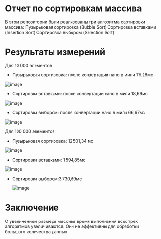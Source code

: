 # Отчет по сортировкам массива
 В этом репозитории были реализованы три алгоритма сортировки массива:
 Пузырьковая сортировка (Bubble Sort)
 Сортировка вставками (Insertion Sort)
 Сортировка выбором (Selection Sort)
# Результаты измерений 
Для 10 000 элементов
  - Пузырьковая сортировка: после конвертации нано в мили 79,25мс

    
   ![image](https://github.com/user-attachments/assets/fb588d33-85a5-4998-8fc0-78a515d67a68)

  - Сортировка вставками: после конвертации нано в мили 18,69мс

    
   ![image](https://github.com/user-attachments/assets/5128283e-ac53-4582-babf-1e48d9637c3a)

  - Сортировка выбором: после конвертации нано в мили 66,67мс

    
   ![image](https://github.com/user-attachments/assets/052e6646-dfab-4ce5-89cd-3a237c751d31)


Для 100 000 элементов

 - Пузырьковая сортировка: 12 501,34 мс

   
  ![image](https://github.com/user-attachments/assets/70935fae-d8b0-4d2b-8755-7924f06502e1)


 - Сортировка вставками: 1 594,85мс

   
  ![image](https://github.com/user-attachments/assets/4a4e4fde-0ca4-4b35-97c5-9d1e7dc00272)

 - Сортировка выбором:3 730,69мс

   
   ![image](https://github.com/user-attachments/assets/0accc688-682a-4b03-8674-1133bf4993e0)
# Заключение
С увеличением размера массива время выполнения всех трех алгоритмов увеличиваются. Они не эффективны для обработки большого количества данных.
   

